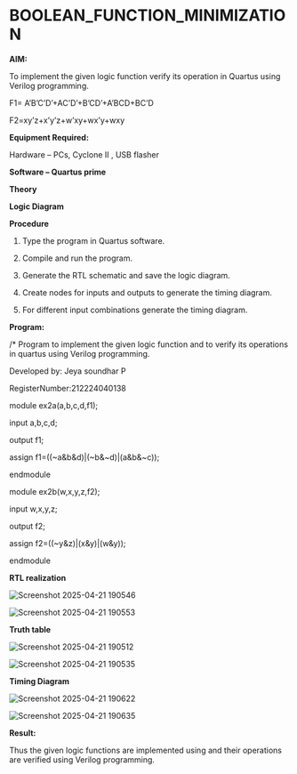 # BOOLEAN_FUNCTION_MINIMIZATION

**AIM:**

To implement the given logic function verify its operation in Quartus using Verilog programming.

F1= A’B’C’D’+AC’D’+B’CD’+A’BCD+BC’D 

F2=xy’z+x’y’z+w’xy+wx’y+wxy

**Equipment Required:**

Hardware – PCs, Cyclone II , USB flasher

**Software – Quartus prime**

**Theory**

**Logic Diagram**

**Procedure**

1.	Type the program in Quartus software.

2.	Compile and run the program.

3.	Generate the RTL schematic and save the logic diagram.

4.	Create nodes for inputs and outputs to generate the timing diagram.

5.	For different input combinations generate the timing diagram.


**Program:**

/* Program to implement the given logic function and to verify its operations in quartus using Verilog programming. 

Developed by: Jeya soundhar P

RegisterNumber:212224040138


module ex2a(a,b,c,d,f1);

input a,b,c,d;

output f1;

assign f1=((~a&b&d)|(~b&~d)|(a&b&~c));

endmodule

module ex2b(w,x,y,z,f2);

input w,x,y,z;

output f2;

assign f2=((~y&z)|(x&y)|(w&y));

endmodule


**RTL realization**

![Screenshot 2025-04-21 190546](https://github.com/user-attachments/assets/f85ea5a2-5cc0-474e-8fb8-422dff5ae141)

![Screenshot 2025-04-21 190553](https://github.com/user-attachments/assets/1d819669-7c42-4b62-9f87-4d3de6d0e3f7)


**Truth table**

![Screenshot 2025-04-21 190512](https://github.com/user-attachments/assets/79f0246d-f1e5-4b5e-8514-419d9a991fdc)

![Screenshot 2025-04-21 190535](https://github.com/user-attachments/assets/e76712ba-59bc-45d1-bd1e-9ceb4a1310cf)



**Timing Diagram**

![Screenshot 2025-04-21 190622](https://github.com/user-attachments/assets/bccba43f-21d7-4092-8711-235598b39175)

![Screenshot 2025-04-21 190635](https://github.com/user-attachments/assets/4e791b71-785f-4d17-bdd6-952111aec792)


**Result:**

Thus the given logic functions are implemented using and their operations are verified using Verilog programming.

